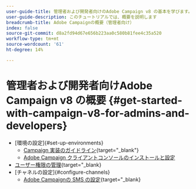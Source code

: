 ```yaml
---
user-guide-title: 管理者および開発者向けのAdobe Campaign v8 の基本を学びます。
user-guide-description: このチュートリアルでは、概要を説明します
breadcrumb-title: Adobe Campaignの概要（管理者向け）
index: false
source-git-commit: d8a2fd94d67e656b223aa0c580b81fee4c35a520
workflow-type: tm+mt
source-wordcount: '61'
ht-degree: 14%

---
```



# 管理者および開発者向けAdobe Campaign v8 の概要 {#get-started-with-campaign-v8-for-admins-and-developers}

+ [環境の設定]{#set-up-environments}
   + [Campaign 実装のガイドライン](https://experienceleague.adobe.com/en/docs/campaign/campaign-v8/config/implement/implement){target="_blank"}
   + [Adobe Campaign クライアントコンソールのインストールと設定](/help/tutorial-acs-acc-admin/install-the-client-console.md)
+ [ユーザー権限の管理](https://experienceleague.adobe.com/en/docs/campaign/campaign-v8/admin/permissions/manage-permissions){target="_blank}
+ [チャネルの設定]{#configure-channels}
   + [Adobe Campaignの SMS の設定](https://experienceleague.adobe.com/en/docs/campaign-learn/set-up-sms-for-adobe-campaign/overview){target="_blank}
